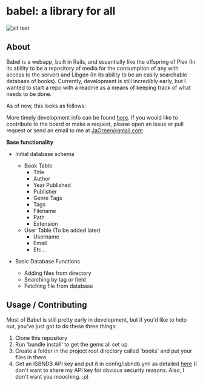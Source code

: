 # babel: a library for all

![alt text](https://img.shields.io/badge/Version-Pre--Release-blue.svg "Verion number")

## About

Babel is a webapp, built in Rails, and essentially like the offspring of Plex (In its ability to be a repository of media
for the consumption of any with access to the server) and Libgen (In its ability to be an easily searchable database of books).
Currently, development is still incredibly early, but I wanted to start a repo with a readme as a means of keeping track of what
needs to be done.

As of now, this looks as follows:

More timely development info can be found [here](https://oasis.sandstorm.io/shared/TfyswbVN0sr_Wo1NZ5gC37g3dkXpi_rDin_0H8oLP6F).
If you would like to contribute to the board or make a request, please open an issue or pull request or send an email to me at
JaOrner@gmail.com

**Base functionality**
* Initial database schema
  * Book Table
    * Title
    * Author
    * Year Published
    * Publisher
    * Genre Tags
    * Tags
    * Filename
    * Path
    * Extension
  * User Table (To be added later)
    * Username
    * Email
    * Etc...

* Basic Database Functions
  * Adding files from directory
  * Searching by tag or field
  * Fetching file from database

## Usage / Contributing

Most of Babel is still pretty early in development, but if you'd like to help out, you've just got to do these three things:

1. Clone this repository
2. Run 'bundle install' to get the gems all set up
3. Create a folder in the project root directory called 'books' and put your files in there.
4. Get an ISBNDB API key and put it in config/isbndb.yml as detailed [here](https://github.com/sethvargo/isbndb#basic-setup)
(I don't want to share my API key for obvious security reasons. Also, I don't want you mooching. :p)
